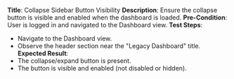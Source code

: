 **Title**: Collapse Sidebar Button Visibility
**Description**: Ensure the collapse button is visible and enabled when the dashboard is loaded.
**Pre-Condition**: User is logged in and navigated to the Dashboard view.
**Test Steps**:
  * Navigate to the Dashboard view.
  * Observe the header section near the "Legacy Dashboard" title.
**Expected Result**:
  * The collapse/expand button is present.
  * The button is visible and enabled (not disabled or hidden).